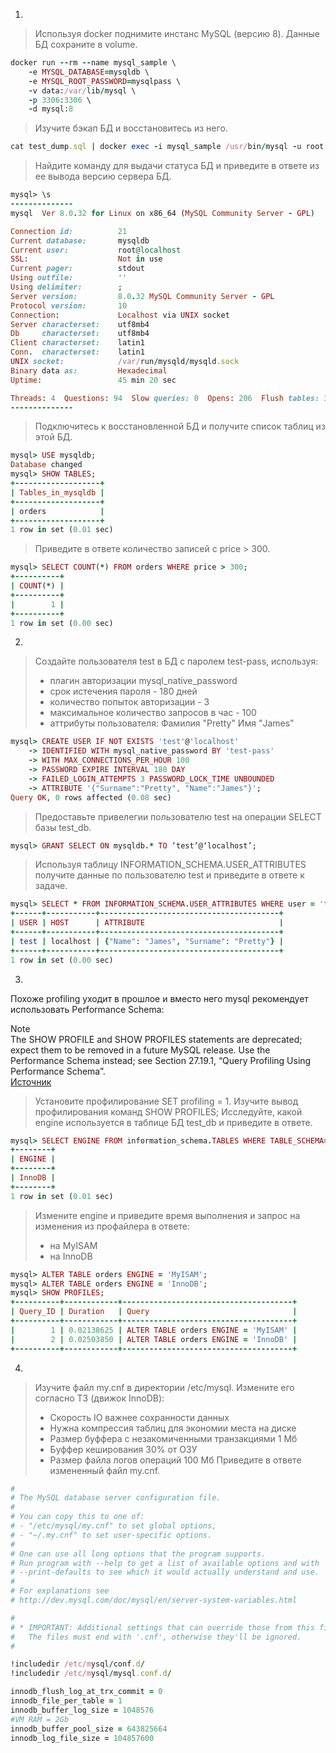 1.  

> Используя docker поднимите инстанс MySQL (версию 8). Данные БД сохраните в volume.  
```Ruby
docker run --rm --name mysql_sample \
    -e MYSQL_DATABASE=mysqldb \
    -e MYSQL_ROOT_PASSWORD=mysqlpass \
    -v data:/var/lib/mysql \
    -p 3306:3306 \
    -d mysql:8
```
  
> Изучите бэкап БД и восстановитесь из него.
```Ruby
cat test_dump.sql | docker exec -i mysql_sample /usr/bin/mysql -u root -p mysqlpass mysqldb
```
  
> Найдите команду для выдачи статуса БД и приведите в ответе из ее вывода версию сервера БД.  
```Ruby
mysql> \s
--------------
mysql  Ver 8.0.32 for Linux on x86_64 (MySQL Community Server - GPL)

Connection id:          21
Current database:       mysqldb
Current user:           root@localhost
SSL:                    Not in use
Current pager:          stdout
Using outfile:          ''
Using delimiter:        ;
Server version:         8.0.32 MySQL Community Server - GPL
Protocol version:       10
Connection:             Localhost via UNIX socket
Server characterset:    utf8mb4
Db     characterset:    utf8mb4
Client characterset:    latin1
Conn.  characterset:    latin1
UNIX socket:            /var/run/mysqld/mysqld.sock
Binary data as:         Hexadecimal
Uptime:                 45 min 20 sec

Threads: 4  Questions: 94  Slow queries: 0  Opens: 206  Flush tables: 3  Open tables: 123  Queries per second avg: 0.034
--------------
```  
  
> Подключитесь к восстановленной БД и получите список таблиц из этой БД.  
```Ruby
mysql> USE mysqldb;
Database changed
mysql> SHOW TABLES;
+-------------------+
| Tables_in_mysqldb |
+-------------------+
| orders            |
+-------------------+
1 row in set (0.01 sec)
```  
  
> Приведите в ответе количество записей с price > 300.  
```Ruby
mysql> SELECT COUNT(*) FROM orders WHERE price > 300;
+----------+
| COUNT(*) |
+----------+
|        1 |
+----------+
1 row in set (0.00 sec)
```
  
2.  
  
> Создайте пользователя test в БД c паролем test-pass, используя:
> - плагин авторизации mysql_native_password
> - срок истечения пароля - 180 дней
> - количество попыток авторизации - 3
> - максимальное количество запросов в час - 100
> - аттрибуты пользователя: Фамилия "Pretty" Имя "James"  
```Ruby
mysql> CREATE USER IF NOT EXISTS 'test'@'localhost'
    -> IDENTIFIED WITH mysql_native_password BY 'test-pass'
    -> WITH MAX_CONNECTIONS_PER_HOUR 100
    -> PASSWORD EXPIRE INTERVAL 180 DAY
    -> FAILED_LOGIN_ATTEMPTS 3 PASSWORD_LOCK_TIME UNBOUNDED
    -> ATTRIBUTE '{"Surname":"Pretty", "Name":"James"}';
Query OK, 0 rows affected (0.08 sec)
```
  
> Предоставьте привелегии пользователю test на операции SELECT базы test_db.
```Ruby
mysql> GRANT SELECT ON mysqldb.* TO ‘test’@‘localhost’;
```
  
> Используя таблицу INFORMATION_SCHEMA.USER_ATTRIBUTES получите данные по пользователю test и приведите в ответе к задаче.  
```Ruby
mysql> SELECT * FROM INFORMATION_SCHEMA.USER_ATTRIBUTES WHERE user = 'test';
+------+-----------+----------------------------------------+
| USER | HOST      | ATTRIBUTE                              |
+------+-----------+----------------------------------------+
| test | localhost | {"Name": "James", "Surname": "Pretty"} |
+------+-----------+----------------------------------------+
1 row in set (0.00 sec)
```
  
3.  
  
Похоже profiling уходит в прошлое и вместо него mysql рекомендует использовать Performance Schema:  
  
Note  
The SHOW PROFILE and SHOW PROFILES statements are deprecated; expect them to be removed in a future MySQL release. Use the  Performance Schema instead; see Section 27.19.1, “Query  Profiling Using Performance Schema”.  
[Источник](https://dev.mysql.com/doc/refman/8.0/en/show-profile.html)  

> Установите профилирование SET profiling = 1. Изучите вывод профилирования команд SHOW PROFILES; Исследуйте, какой engine используется в таблице БД test_db и приведите в ответе.  
```Ruby
mysql> SELECT ENGINE FROM information_schema.TABLES WHERE TABLE_SCHEMA='mysqldb' AND TABLE_NAME='orders';
+--------+
| ENGINE |
+--------+
| InnoDB |
+--------+
1 row in set (0.01 sec)
```
  
> Измените engine и приведите время выполнения и запрос на изменения из профайлера в ответе:
> - на MyISAM
> - на InnoDB
```Ruby
mysql> ALTER TABLE orders ENGINE = 'MyISAM';
mysql> ALTER TABLE orders ENGINE = 'InnoDB';
mysql> SHOW PROFILES;
+----------+------------+--------------------------------------+
| Query_ID | Duration   | Query                                |
+----------+------------+--------------------------------------+
|        1 | 0.02138625 | ALTER TABLE orders ENGINE = 'MyISAM' |
|        2 | 0.02503850 | ALTER TABLE orders ENGINE = 'InnoDB' |
+----------+------------+--------------------------------------+
```
  
4.  
  
> Изучите файл my.cnf в директории /etc/mysql.
> Измените его согласно ТЗ (движок InnoDB):
> - Скорость IO важнее сохранности данных
> - Нужна компрессия таблиц для экономии места на диске
> - Размер буффера с незакомиченными транзакциями 1 Мб
> - Буффер кеширования 30% от ОЗУ
> - Размер файла логов операций 100 Мб
> Приведите в ответе измененный файл my.cnf.  
```Ruby
#
# The MySQL database server configuration file.
#
# You can copy this to one of:
# - "/etc/mysql/my.cnf" to set global options,
# - "~/.my.cnf" to set user-specific options.
# 
# One can use all long options that the program supports.
# Run program with --help to get a list of available options and with
# --print-defaults to see which it would actually understand and use.
#
# For explanations see
# http://dev.mysql.com/doc/mysql/en/server-system-variables.html

#
# * IMPORTANT: Additional settings that can override those from this file!
#   The files must end with '.cnf', otherwise they'll be ignored.
#

!includedir /etc/mysql/conf.d/
!includedir /etc/mysql/mysql.conf.d/

innodb_flush_log_at_trx_commit = 0
innodb_file_per_table = 1
innodb_buffer_log_size = 1048576
#VM RAM = 2Gb
innodb_buffer_pool_size = 643825664
innodb_log_file_size = 104857600
```